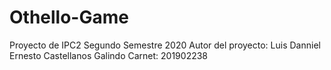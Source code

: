 # Othello-Game
Proyecto de IPC2 Segundo Semestre 2020
Autor del proyecto: Luis Danniel Ernesto Castellanos Galindo
Carnet: 201902238
